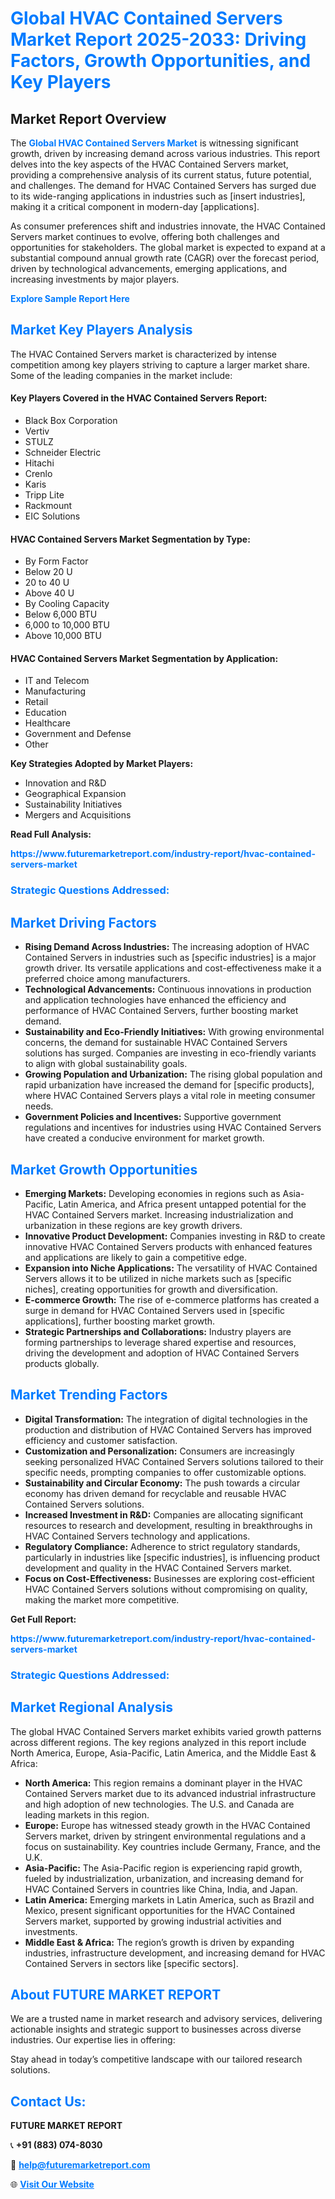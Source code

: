 <h1 style="color: #007BFF;">Global HVAC Contained Servers Market Report 2025-2033: Driving Factors, Growth Opportunities, and Key Players</h1>

<section id="overview">
<h2>Market Report Overview</h2>
<p>The <a href="https://www.futuremarketreport.com/industry-report/hvac-contained-servers-market" style="color: #007BFF; text-decoration: none;"><strong>Global HVAC Contained Servers Market</strong></a> is witnessing significant growth, driven by increasing demand across various industries. This report delves into the key aspects of the HVAC Contained Servers market, providing a comprehensive analysis of its current status, future potential, and challenges. The demand for HVAC Contained Servers has surged due to its wide-ranging applications in industries such as [insert industries], making it a critical component in modern-day [applications].</p>
<p>As consumer preferences shift and industries innovate, the HVAC Contained Servers market continues to evolve, offering both challenges and opportunities for stakeholders. The global market is expected to expand at a substantial compound annual growth rate (CAGR) over the forecast period, driven by technological advancements, emerging applications, and increasing investments by major players.</p>
</section>

<section id="overview">
<p><a href="https://www.futuremarketreport.com/request-sample/reportId=105987" style="color: #007BFF; text-decoration: none;"><strong>Explore Sample Report Here</strong></a></p>
</section>

<section id="key-players">
<h2 style="color: #007BFF;">Market Key Players Analysis</h2>
<p>The HVAC Contained Servers market is characterized by intense competition among key players striving to capture a larger market share. Some of the leading companies in the market include:</p>
<h4>Key Players Covered in the HVAC Contained Servers Report:</h4>
<ul><li>Black Box Corporation</li><li>Vertiv</li><li>STULZ</li><li>Schneider Electric</li><li>Hitachi</li><li>Crenlo</li><li>Karis</li><li>Tripp Lite</li><li>Rackmount</li><li>EIC Solutions</li></ul>
<h4>HVAC Contained Servers Market Segmentation by Type:</h4>
<ul><li>By Form Factor</li><li>Below 20 U</li><li>20 to 40 U</li><li>Above 40 U</li><li>By Cooling Capacity</li><li>Below 6,000 BTU</li><li>6,000 to 10,000 BTU</li><li>Above 10,000 BTU</li></ul>

<h4>HVAC Contained Servers Market Segmentation by Application:</h4>
<ul><li>IT and Telecom</li><li>Manufacturing</li><li>Retail</li><li>Education</li><li>Healthcare</li><li>Government and Defense</li><li>Other</li></ul>
<p><strong>Key Strategies Adopted by Market Players:</strong></p>
<ul>
<li>Innovation and R&D</li>
<li>Geographical Expansion</li>
<li>Sustainability Initiatives</li>
<li>Mergers and Acquisitions</li>
</ul>
</section>

<section>
<p><strong>Read Full Analysis: </strong></p><a href="https://www.futuremarketreport.com/industry-report/hvac-contained-servers-market" style="color: #007BFF; text-decoration: none;"><strong>https://www.futuremarketreport.com/industry-report/hvac-contained-servers-market</strong></a>
<h3 style="color: #007BFF;">Strategic Questions Addressed:</h3>
</section>

<section id="driving-factors">
<h2 style="color: #007BFF;">Market Driving Factors</h2>
<ul>
<li><strong>Rising Demand Across Industries:</strong> The increasing adoption of HVAC Contained Servers in industries such as [specific industries] is a major growth driver. Its versatile applications and cost-effectiveness make it a preferred choice among manufacturers.</li>
<li><strong>Technological Advancements:</strong> Continuous innovations in production and application technologies have enhanced the efficiency and performance of HVAC Contained Servers, further boosting market demand.</li>
<li><strong>Sustainability and Eco-Friendly Initiatives:</strong> With growing environmental concerns, the demand for sustainable HVAC Contained Servers solutions has surged. Companies are investing in eco-friendly variants to align with global sustainability goals.</li>
<li><strong>Growing Population and Urbanization:</strong> The rising global population and rapid urbanization have increased the demand for [specific products], where HVAC Contained Servers plays a vital role in meeting consumer needs.</li>
<li><strong>Government Policies and Incentives:</strong> Supportive government regulations and incentives for industries using HVAC Contained Servers have created a conducive environment for market growth.</li>
</ul>
</section>

<section id="growth-opportunities">
<h2 style="color: #007BFF;">Market Growth Opportunities</h2>
<ul>
<li><strong>Emerging Markets:</strong> Developing economies in regions such as Asia-Pacific, Latin America, and Africa present untapped potential for the HVAC Contained Servers market. Increasing industrialization and urbanization in these regions are key growth drivers.</li>
<li><strong>Innovative Product Development:</strong> Companies investing in R&D to create innovative HVAC Contained Servers products with enhanced features and applications are likely to gain a competitive edge.</li>
<li><strong>Expansion into Niche Applications:</strong> The versatility of HVAC Contained Servers allows it to be utilized in niche markets such as [specific niches], creating opportunities for growth and diversification.</li>
<li><strong>E-commerce Growth:</strong> The rise of e-commerce platforms has created a surge in demand for HVAC Contained Servers used in [specific applications], further boosting market growth.</li>
<li><strong>Strategic Partnerships and Collaborations:</strong> Industry players are forming partnerships to leverage shared expertise and resources, driving the development and adoption of HVAC Contained Servers products globally.</li>
</ul>
</section>

<section id="trending-factors">
<h2 style="color: #007BFF;">Market Trending Factors</h2>
<ul>
<li><strong>Digital Transformation:</strong> The integration of digital technologies in the production and distribution of HVAC Contained Servers has improved efficiency and customer satisfaction.</li>
<li><strong>Customization and Personalization:</strong> Consumers are increasingly seeking personalized HVAC Contained Servers solutions tailored to their specific needs, prompting companies to offer customizable options.</li>
<li><strong>Sustainability and Circular Economy:</strong> The push towards a circular economy has driven demand for recyclable and reusable HVAC Contained Servers solutions.</li>
<li><strong>Increased Investment in R&D:</strong> Companies are allocating significant resources to research and development, resulting in breakthroughs in HVAC Contained Servers technology and applications.</li>
<li><strong>Regulatory Compliance:</strong> Adherence to strict regulatory standards, particularly in industries like [specific industries], is influencing product development and quality in the HVAC Contained Servers market.</li>
<li><strong>Focus on Cost-Effectiveness:</strong> Businesses are exploring cost-efficient HVAC Contained Servers solutions without compromising on quality, making the market more competitive.</li>
</ul>
</section>

<section>
<p><strong>Get Full Report: </strong></p><a href="https://www.futuremarketreport.com/industry-report/hvac-contained-servers-market" style="color: #007BFF; text-decoration: none;"><strong>https://www.futuremarketreport.com/industry-report/hvac-contained-servers-market</strong></a>
<h3 style="color: #007BFF;">Strategic Questions Addressed:</h3>
</section>


<section id="regional-analysis">
<h2 style="color: #007BFF;">Market Regional Analysis</h2>
<p>The global HVAC Contained Servers market exhibits varied growth patterns across different regions. The key regions analyzed in this report include North America, Europe, Asia-Pacific, Latin America, and the Middle East & Africa:</p>
<ul>
<li><strong>North America:</strong> This region remains a dominant player in the HVAC Contained Servers market due to its advanced industrial infrastructure and high adoption of new technologies. The U.S. and Canada are leading markets in this region.</li>
<li><strong>Europe:</strong> Europe has witnessed steady growth in the HVAC Contained Servers market, driven by stringent environmental regulations and a focus on sustainability. Key countries include Germany, France, and the U.K.</li>
<li><strong>Asia-Pacific:</strong> The Asia-Pacific region is experiencing rapid growth, fueled by industrialization, urbanization, and increasing demand for HVAC Contained Servers in countries like China, India, and Japan.</li>
<li><strong>Latin America:</strong> Emerging markets in Latin America, such as Brazil and Mexico, present significant opportunities for the HVAC Contained Servers market, supported by growing industrial activities and investments.</li>
<li><strong>Middle East & Africa:</strong> The region’s growth is driven by expanding industries, infrastructure development, and increasing demand for HVAC Contained Servers in sectors like [specific sectors].</li>
</ul>
</section>

<footer>
<h2 style="color: #007BFF;">About FUTURE MARKET REPORT</h2>
<p>We are a trusted name in market research and advisory services, delivering actionable insights and strategic support to businesses across diverse industries. Our expertise lies in offering:</p>

<p>Stay ahead in today’s competitive landscape with our tailored research solutions.</p>

<h2 style="color: #007BFF;">Contact Us:</h2>
<p><strong>FUTURE MARKET REPORT</strong></p>
<p>📞 <strong>+91 (883) 074-8030</strong></p>
<p>📧 <strong><a href="mailto:help@futuremarketreport.com" style="color: #007BFF;">help@futuremarketreport.com</a></strong></p>
<p>🌐 <strong><a href="https://www.futuremarketreport.com/" style="color: #007BFF;">Visit Our Website</a></strong></p>
</footer>